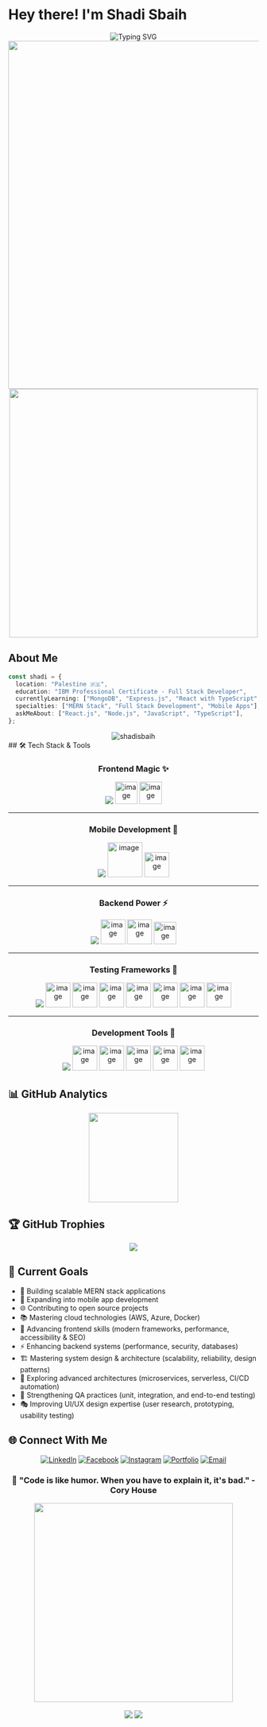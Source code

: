 #  Hey there! I'm Shadi Sbaih

<div align="center">
  <img src="https://readme-typing-svg.herokuapp.com?font=Fira+Code&size=32&duration=2800&pause=2000&color=A9FEF7&center=true&vCenter=true&width=940&lines=Full+Stack+Developer;MERN+Stack+Enthusiast;Mobile+App+Developer;Problem+Solver+%26+Code+Craftsman" alt="Typing SVG" />
  <div align="center">
  <img src="https://user-images.githubusercontent.com/74038190/212284100-561aa473-3905-4a80-b561-0d28506553ee.gif" width="700">
</div>

</div>


<div align="center">
  <img src="https://user-images.githubusercontent.com/74038190/225813708-98b745f2-7d22-48cf-9150-083f1b00d6c9.gif" width="500">
</div>

##  About Me

```typescript
const shadi = {
  location: "Palestine 🇵🇸",
  education: "IBM Professional Certificate - Full Stack Developer",
  currentlyLearning: ["MongoDB", "Express.js", "React with TypeScript", "Node.js"],
  specialties: ["MERN Stack", "Full Stack Development", "Mobile Apps"],
  askMeAbout: ["React.js", "Node.js", "JavaScript", "TypeScript"],
};
```


<div align="center">
  <img src="https://komarev.com/ghpvc/?username=shadisbaih&label=Profile%20views&color=0e75b6&style=for-the-badge" alt="shadisbaih" />
</div>
## 🛠️ Tech Stack & Tools

<div align="center">

### Frontend Magic ✨
<img src="https://skillicons.dev/icons?i=html,css,sass,javascript,typescript,tailwind,bootstrap,react,nextjs,angular" />
<img width="45" height="45" alt="image" src="https://github.com/user-attachments/assets/a9954bc5-9c1a-4cef-ba52-171e5414b929" />
<img width="45" height="45" alt="image" src="https://github.com/user-attachments/assets/3624a409-e69f-4249-a6b7-5ac5e194fefc" />

---

### Mobile Development 📱
<img src="https://skillicons.dev/icons?i=,flutter" />
<img width="70" height="70" alt="image" src="https://github.com/user-attachments/assets/1ff92aae-a2e8-410f-abf2-c9198a0a4c93" />
<img width="50" height="50" alt="image" src="https://github.com/user-attachments/assets/1a53982d-ece0-4eda-90ff-3410f5532fc9" />

---

### Backend Power ⚡
<img src="https://skillicons.dev/icons?i=python,express,nestjs,mongodb,postgresql,mysql,firebase,supabase" />
<img width="50" height="50" alt="image" src="https://github.com/user-attachments/assets/de72b61b-9ae8-46d7-a098-d73805bff4e4" />
<img width="50" height="50" alt="image" src="https://github.com/user-attachments/assets/c18d5396-b46b-47d9-a872-e61f50ecd7f8" />
<img width="45" height="45" alt="image" src="https://github.com/user-attachments/assets/b02d093c-cf45-4e8a-a570-779a5162ad10" />

---

### Testing Frameworks 🧪
<img src="https://skillicons.dev/icons?i=jest" />
<img width="50" height="50" alt="image" src="https://github.com/user-attachments/assets/211419af-4566-41d3-bd0c-7995fe3e593d" />
<img width="50" height="50" alt="image" src="https://github.com/user-attachments/assets/a99d18f4-db1c-4861-9ae1-7427de12f3a9" />
<img width="50" height="50" alt="image" src="https://github.com/user-attachments/assets/093d5301-8c76-4a4e-827d-3da1d326d58a" />
<img width="50" height="50" alt="image" src="https://github.com/user-attachments/assets/b7d31a4e-7246-4438-a7dc-9ea6ba46dd19" />
<img width="50" height="50" alt="image" src="https://github.com/user-attachments/assets/10abaf4e-0977-4552-bc01-d4a226960c45" />
<img width="50" height="50" alt="image" src="https://github.com/user-attachments/assets/86f24640-ea67-4ac6-b934-95f9b6e14a0b" />
<img width="50" height="50" alt="image" src="https://github.com/user-attachments/assets/c74dfdf6-8a72-411f-832d-196734341c33" />

---

### Development Tools 🔧
<img src="https://skillicons.dev/icons?i=git,github,vscode,docker,azure,netlify,vercel" />
<img width="50" height="50" alt="image" src="https://github.com/user-attachments/assets/a4fb4ce8-4956-4d75-b902-c6347a73bc77" />
<img width="50" height="50" alt="image" src="https://github.com/user-attachments/assets/ac3d7217-2345-46ea-a620-8223e9f79a4b" />
<img width="50" height="50" alt="image" src="https://github.com/user-attachments/assets/beda0d28-4a8a-4b56-abbd-49eb59de3a93" />
<img width="50" height="50" alt="image" src="https://github.com/user-attachments/assets/845be38f-770c-4d42-bf4f-7e9fc0174deb" />
<img width="50" height="50" alt="image" src="https://github.com/user-attachments/assets/82066c35-a559-4d36-af11-b6b6436e6679" />

</div>


## 📊 GitHub Analytics

<div align="center">
  <img height="180em" src="https://github-readme-stats.vercel.app/api/top-langs/?username=shadisbaih&layout=compact&langs_count=8&theme=tokyonight"/>
</div>


## 🏆 GitHub Trophies
<div align="center">
  <img src="https://github-profile-trophy.vercel.app/?username=shadisbaih&theme=tokyonight&no-frame=true&no-bg=false&margin-w=4" />
</div>


## 🎯 Current Goals

- 🔭 Building scalable MERN stack applications  
- 📱 Expanding into mobile app development  
- 🌐 Contributing to open source projects  
- 📚 Mastering cloud technologies (AWS, Azure, Docker)  
- 🎨 Advancing frontend skills (modern frameworks, performance, accessibility & SEO)  
- ⚡ Enhancing backend systems (performance, security, databases)  
- 🏗️ Mastering system design & architecture (scalability, reliability, design patterns)  
- 🚀 Exploring advanced architectures (microservices, serverless, CI/CD automation)  
- 🧪 Strengthening QA practices (unit, integration, and end-to-end testing)  
- 🎭 Improving UI/UX design expertise (user research, prototyping, usability testing)  




## 🌐 Connect With Me

<div align="center">

[![LinkedIn](https://img.shields.io/badge/LinkedIn-0077B5?style=for-the-badge&logo=linkedin&logoColor=white)](https://linkedin.com/in/shadi-sbaih)
[![Facebook](https://img.shields.io/badge/Facebook-1877F2?style=for-the-badge&logo=facebook&logoColor=white)](https://fb.com/shadi.sbaih.18)
[![Instagram](https://img.shields.io/badge/Instagram-E4405F?style=for-the-badge&logo=instagram&logoColor=white)](https://instagram.com/i.shadi.s)
[![Portfolio](https://img.shields.io/badge/Portfolio-FF5722?style=for-the-badge&logo=google-chrome&logoColor=white)](https://shadisbaih.netlify.app)
[![Email](https://img.shields.io/badge/Email-D14836?style=for-the-badge&logo=gmail&logoColor=white)](mailto:shadisbaih.dev@gmail.com)

</div>

<div align="center">
  <h3>💫 "Code is like humor. When you have to explain it, it's bad." - Cory House</h3>
</div>

<div align="center">
  <img src="https://user-images.githubusercontent.com/74038190/212284158-e840e285-664b-44d7-b79b-e264b5e54825.gif" width="400">
</div>
<br/>

<div align="center">
  <img src="https://forthebadge.com/images/badges/built-with-love.svg" />
  <img src="https://forthebadge.com/images/badges/powered-by-coffee.svg" />
</div>
